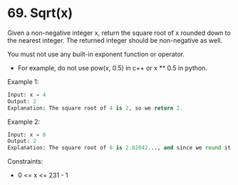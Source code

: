 # 69. Sqrt(x)


Given a non-negative integer x, return the square root of x rounded down to the nearest integer. The returned integer should be non-negative as well.

You must not use any built-in exponent function or operator.

- For example, do not use pow(x, 0.5) in c++ or x ** 0.5 in python.

Example 1:
```python
Input: x = 4
Output: 2
Explanation: The square root of 4 is 2, so we return 2.
```

Example 2:
```python
Input: x = 8
Output: 2
Explanation: The square root of 8 is 2.82842..., and since we round it down to the nearest integer, 2 is returned.
```


Constraints:

- 0 <= x <= 231 - 1